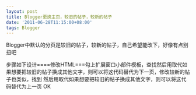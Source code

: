 ```yaml
---
layout: post
title: Blogger更换主页，较旧的帖子，较新的帖子
date: '2011-06-28T11:15:00+08:00'
tags: Blogger
---
```


Blogger中默认的分页是较旧的帖子，较新的帖子，自己希望能改下，好像有点别扭吧

步骤如下设计====修改HTML===勾上扩展窗口小部件模板，查找然后用取代如果想要把较旧的帖子换成其他文字，则可以将这代码替代为下一页，修改较新的帖子也类似，找到 然后用取代如果想要把较旧的帖子换成其他文字，则可以将这代码替代为上一页 OK

